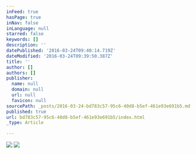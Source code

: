 ```yaml
---
inFeed: true
hasPage: true
inNav: false
inLanguage: null
starred: false
keywords: []
description: ''
datePublished: '2016-03-24T09:40:14.719Z'
dateModified: '2016-03-24T09:39:50.387Z'
title: ''
author: []
authors: []
publisher:
  name: null
  domain: null
  url: null
  favicon: null
sourcePath: _posts/2016-03-24-bd783c57-95c6-40d8-b5ef-461e93e691b5.md
published: true
url: bd783c57-95c6-40d8-b5ef-461e93e691b5/index.html
_type: Article

---
```

![](https://the-grid-user-content.s3-us-west-2.amazonaws.com/f8403faf-03d4-4588-99d7-8e3bf50afe7b.jpg)
![](https://the-grid-user-content.s3-us-west-2.amazonaws.com/cf979e98-f538-413a-a791-70d69ccc326f.jpg)